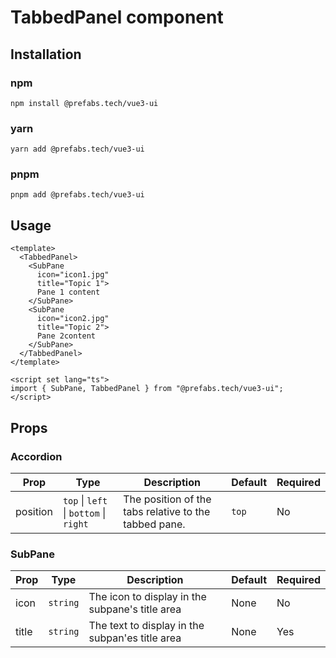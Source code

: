 # TabbedPanel component

## Installation

### npm

```
npm install @prefabs.tech/vue3-ui
```

### yarn

```
yarn add @prefabs.tech/vue3-ui
```

### pnpm

```
pnpm add @prefabs.tech/vue3-ui
```

## Usage

```
<template>
  <TabbedPanel>
    <SubPane
      icon="icon1.jpg"
      title="Topic 1">
      Pane 1 content
    </SubPane>
    <SubPane
      icon="icon2.jpg"
      title="Topic 2">
      Pane 2content
    </SubPane>
  </TabbedPanel>
</template>

<script set lang="ts">
import { SubPane, TabbedPanel } from "@prefabs.tech/vue3-ui";
</script>
```

## Props

### Accordion

| Prop     | Type                                   | Description                                           | Default | Required |
| -------- | -------------------------------------- | ----------------------------------------------------- | ------- | -------- |
| position | `top` \| `left` \| `bottom` \| `right` | The position of the tabs relative to the tabbed pane. | `top`   | No       |

### SubPane

| Prop  | Type     | Description                                     | Default | Required |
| ----- | -------- | ----------------------------------------------- | ------- | -------- |
| icon  | `string` | The icon to display in the subpane's title area | None    | No       |
| title | `string` | The text to display in the subpan'es title area | None    | Yes      |
